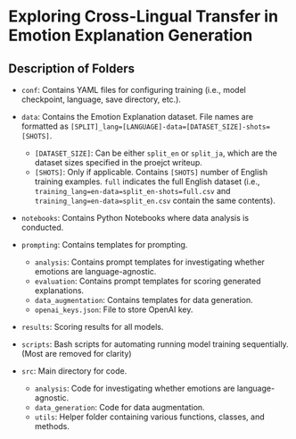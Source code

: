 # Exploring Cross-Lingual Transfer in Emotion Explanation Generation

## Description of Folders
 - ```conf```: Contains YAML files for configuring training (i.e., model checkpoint, language, save directory, etc.). 

 - ```data```: Contains the Emotion Explanation dataset. File names are formatted as ```[SPLIT]_lang=[LANGUAGE]-data=[DATASET_SIZE]-shots=[SHOTS]```. 
     - ```[DATASET_SIZE]```: Can be either ```split_en``` or ```split_ja```, which are the dataset sizes specified in the proejct writeup.
     - ```[SHOTS]```: Only if applicable. Contains ```[SHOTS]``` number of English training examples. ```full``` indicates the full English dataset (i.e., ```training_lang=en-data=split_en-shots=full.csv``` and ```training_lang=en-data=split_en.csv``` contain the same contents).
 - ```notebooks```: Contains Python Notebooks where data analysis is conducted.
 - ```prompting```: Contains templates for prompting.
     - ```analysis```: Contains prompt templates for investigating whether emotions are language-agnostic.
     - ```evaluation```: Contains prompt templates for scoring generated explanations.
     - ```data_augmentation```: Contains templates for data generation.
     - ```openai_keys.json```: File to store OpenAI key. 
 - ```results```: Scoring results for all models.
 - ```scripts```: Bash scripts for automating running model training sequentially. (Most are removed for clarity)
 - ```src```: Main directory for code.
     - ```analysis```: Code for investigating whether emotions are language-agnostic.
     - ```data_generation```: Code for data augmentation.
     - ```utils```: Helper folder containing various functions, classes, and methods. 
